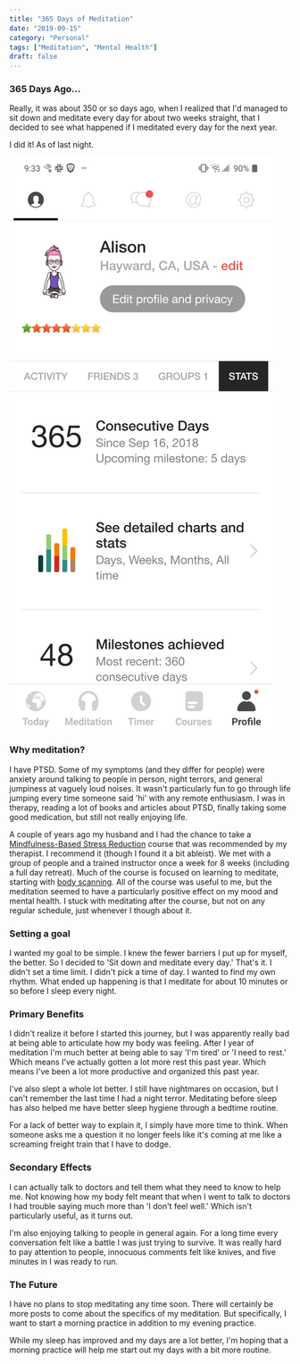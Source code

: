 ```yaml
---
title: "365 Days of Meditation"
date: "2019-09-15"
category: "Personal"
tags: ["Meditation", "Mental Health"]
draft: false
---
```


### 365 Days Ago...

Really, it was about 350 or so days ago, when I realized that I'd managed to sit down and meditate every day for about two weeks straight, that I decided to see what happened if I meditated every day for the next year. 

I did it! As of last night. 

![Screenshot showing 365 days of meditating](./days.png)

### Why meditation?

I have PTSD. Some of my symptoms (and they differ for people) were anxiety around talking to people in person, night terrors, and general jumpiness at vaguely loud noises. It wasn't particularly fun to go through life jumping every time someone said 'hi' with any remote enthusiasm. I was in therapy, reading a lot of books and articles about PTSD, finally taking some good medication, but still not really enjoying life. 

A couple of years ago my husband and I had the chance to take a [Mindfulness-Based Stress Reduction](https://en.wikipedia.org/wiki/Mindfulness-based_stress_reduction) course that was recommended by my therapist. I recommend it (though I found it a bit ableist). We met with a group of people and a trained instructor once a week for 8 weeks (including a full day retreat). Much of the course is focused on learning to meditate, starting with [body scanning](https://www.mindful.org/the-body-scan-practice/). All of the course was useful to me, but the meditation seemed to have a particularly positive effect on my mood and mental health. I stuck with meditating after the course, but not on any regular schedule, just whenever I though about it. 

### Setting a goal
I wanted my goal to be simple. I knew the fewer barriers I put up for myself, the better. So I decided to 'Sit down and meditate every day.' That's it. I didn't set a time limit. I didn't pick a time of day. I wanted to find my own rhythm. What ended up happening is that I meditate for about 10 minutes or so before I sleep every night. 

### Primary Benefits
I didn't realize it before I started this journey, but I was apparently really bad at being able to articulate how my body was feeling. After I year of meditation I'm much better at being able to say 'I'm tired' or 'I need to rest.' Which means I've actually gotten a lot more rest this past year. Which means I've been a lot more productive and organized this past year. 

I've also slept a whole lot better. I still have nightmares on occasion, but I can't remember the last time I had a night terror. Meditating before sleep has also helped me have better sleep hygiene through a bedtime routine. 

For a lack of better way to explain it, I simply have more time to think. When someone asks me a question it no longer feels like it's coming at me like a screaming freight train that I have to dodge. 

### Secondary Effects
I can actually talk to doctors and tell them what they need to know to help me. Not knowing how my body felt meant that when I went to talk to doctors I had trouble saying much more than 'I don't feel well.' Which isn't particularly useful, as it turns out.

I'm also enjoying talking to people in general again. For a long time every conversation felt like a battle I was just trying to survive. It was really hard to pay attention to people, innocuous comments felt like knives, and five minutes in I was ready to run. 

### The Future
I have no plans to stop meditating any time soon. There will certainly be more posts to come about the specifics of my meditation. But specifically, I want to start a morning practice in addition to my evening practice.

While my sleep has improved and my days are a lot better, I'm hoping that a morning practice will help me start out my days with a bit more routine.